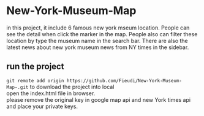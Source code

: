 # New-York-Museum-Map
in this project, it include 6 famous new york mseum location. People can see the detail when click the marker in the map. People also can filter these location by type the museum name in the search bar. There are also the latest news about new york museum news from NY times in the sidebar.

## run the project
`git remote add origin https://github.com/Fieudi/New-York-Museum-Map-.git` to download the project into local<br />
open the index.html file in browser.<br />
please remove the original key in google map api and new York times api and place your private keys.
